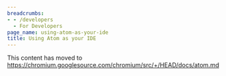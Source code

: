 ```yaml
---
breadcrumbs:
- - /developers
  - For Developers
page_name: using-atom-as-your-ide
title: Using Atom as your IDE
---
```


This content has moved to
<https://chromium.googlesource.com/chromium/src/+/HEAD/docs/atom.md>